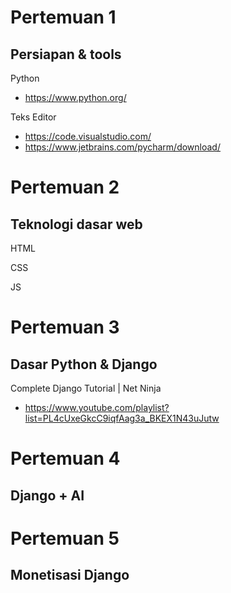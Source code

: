 # Pertemuan 1
## Persiapan & tools

Python
- https://www.python.org/

Teks Editor
- https://code.visualstudio.com/
- https://www.jetbrains.com/pycharm/download/

# Pertemuan 2
## Teknologi dasar web

HTML

CSS

JS

# Pertemuan 3
## Dasar Python & Django

Complete Django Tutorial | Net Ninja
- https://www.youtube.com/playlist?list=PL4cUxeGkcC9iqfAag3a_BKEX1N43uJutw

# Pertemuan 4
## Django + AI

# Pertemuan 5
## Monetisasi Django
